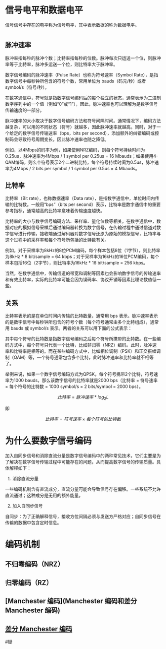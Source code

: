 # 信号电平和数据电平

信号信号中存在的电平称为信号电平，其中表示数据的称为数据电平。

# 
## 脉冲速率

脉冲率指每秒的脉冲个数；比特率指每秒的位数。脉冲每次只运送一个位，则脉冲率等于比特率，脉冲多运送一个位，则比特率大于脉冲率。

数字信号编码的脉冲速率（Pulse Rate）也称为符号速率（Symbol Rate），是指数字信号中每秒钟所包含的符号个数，常用单位为 bauds（码元/秒）或者 symbol/s（符号/秒）。

在数字通信中，符号就是指数字信号编码后的每个独立的状态，通常表示为二进制数字序列中的一个值（例如“0”或“1”），因此，脉冲速率也可以理解为是数字信号传输速度的一部分。

脉冲速率的大小取决于数字信号编码方法和符号间隔时间。通常情况下，编码方法越复杂，可以用的不同状态（符号）就越多，因此脉冲速率就越高。同时，对于一个给定的数字信号传输速率（bps，bits per second），添加额外的纠错编码或控制码会导致符号周期变长，因此脉冲速率也随之降低。

例如，以4Mbps的码率为例，如果使用NRZ编码，则每个符号持续时间为0.25us，脉冲速率为4Mbps / 1 symbol per 0.25us = 16 Mbauds；如果使用4-QAM编码，则么个符号表示2个二进制比特，每个符号持续时间为0.5us，脉冲速率为4Mbps / 2 bits per symbol / 1 symbol per 0.5us = 4 Mbauds。

## 比特率
比特率（Bit rate），也称数据速率（Data rate），是指数字通信中，单位时间内传输的比特数。一般用“bps”（bits per second）表示，比特率是数字通信中的重要参考指标，通常越高的比特率意味着传输速度越快。

比特率的大小与数字信号编码方法、采样率、量化位数等相关。在数字通信中，数据对应的模拟信号采样后通过编码器转换为数字信号，在传输过程中通过信道对数字信号进行传输，接收端通过解码器对数字信号还原为原始的模拟信号，比特率与这个过程中的采样率和每个符号所包括的比特数有关。

例如，对于采样率为8kHz的8位PCM编码，每个样本包括8位（1字节），则比特率为8kHz * 8 bit/sample = 64 kbps；对于采样率为16kHz的16位PCM编码，每个样本包括16位（2字节），则比特率为16kHz * 16 bit/sample = 256 kbps。

当然，在数字通信中，传输信道的带宽和调制等因素也会影响数字信号的传输速率和有效比特率，实际的比特率可能会因为误码率、协议开销等因素比理论数值低一些。

## 关系

比特率表示的是在单位时间内传输的比特数量，通常用 bps 表示。脉冲速率表示的是数字信号中每秒钟所包含的符号个数（每个符号通常由多个比特组成），通常用 bauds 或 symbol/s 表示。两者的关系可以用下面的公式表示：

其中每个符号的比特数是指数字信号编码之后每个符号所携带的比特数。在一些编码方式中，每个符号只代表一个比特，比如非归零（NRZ）编码。此时，脉冲速率和比特率是相等的。而在某些编码方式中，比如相位调制（PSK）和正交振幅调制（QAM）等，一个符号通常包含多个比特，此时脉冲速率和比特率就不相等了。

举例来说，如果一个数字信号编码方式为QPSK，每个符号携带2个比特，符号速率为1000 bauds，那么该数字信号的比特率就是2000 bps（比特率 = 符号速率 × 每个符号的比特数 = 1000 symbol/s × 2 bits/symbol = 2000 bps）。

$$比特率=脉冲速率*log_{2}L$$

即

$$比特率 = 符号速率 × 每个符号的比特数$$

# 为什么要数字信号编码
加入自同步信号和消除直流分量是数字信号编码中的两种常见技术，它们主要是为了解决在数字信号传输过程中可能存在的问题，从而提高数字信号的传输质量。具体解释如下：

1. 消除直流分量

一些编码机制含有直流成分，直流分量可能会导致信号存在偏移。一些系统不允许直流通过；这种成分是无用的额外能量。

2. 加入自同步信号

自同步：为了正确解释信号，接收方位间隔必须与发送方严格对应；自同步信号在传输的数据中包含定时信息。

# 编码机制

## 不归零编码（NRZ）

## 归零编码（RZ）

## [Manchester 编码](Manchester 编码和差分 Manchester 编码)

## [差分 Manchester 编码](Manchester%20编码和差分%20Manchester%20编码.md)

#疑